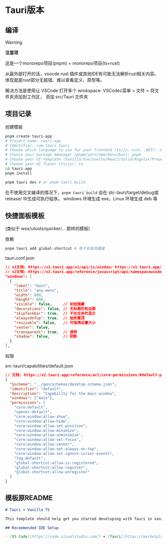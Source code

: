 # Tauri版本

## 编译

> [!WARNING]
> **注意项**

这是一个monorepo项目(pnpm) + monorepo项目(ts+rust)

从最外部打开的话，vsocde rust 插件或其他IDE有可能无法解析rust相关内容。
体现就是rust部分无报错、难以查看定义、原型等。

解决方法是使用让 VSCode 打开多个 wrokspace: VSCodec菜单 > 文件 > 将文件夹添加到工作区，
添加 src/Tauri 文件夹

## 项目记录

创建模板

```bash
pnpm create tauri-app
# Project name: tauri-app
# Identifier: com.tauri.tauri
# Choose which language to use for your frontend (ts/js、rust、.NET): ts/js
# Choose your package mmanager (pnpm/yarn/npm/deno/bun): pnpm
# Choose your UI template (Vanilla/Vue/Svelte/React/Solid/Angular/Preact): Vanilla
# Choose your UI flavor (ts/js): ts
cd tauri-app
pnpm install

pnpm tauri dev # or pnpm tauri build
```

在不使用交叉编译的情况下，`pnpm tauri build` 会在 stc-tauri/target/debug或release/ 中生成可执行程序。
windows 环境生成 exe，Linux 环境生成 deb 等

## 快捷面板模板

(类似于 wox/utools/quicker/... 那样的模板)

依赖

```bash
pnpm tauri add global-shortcut # 用于全局快捷键
```

tauri.conf.json

```json
// v1文档: https://v1.tauri.app/v1/api/js/window/ https://v1.tauri.app/v1/api/config/
// v2文档: https://v2.tauri.app/reference/javascript/api/namespacewindow/#properties-6
"windows": [
  {
    "label": "main",
    "title": "any-menu",
    "width": 800,
    "height": 600,
    "visible": false,     // 初始隐藏
    "decorations": false, // 无标题栏和边框
    "skipTaskbar": true,  // 不在任务栏显示
    "alwaysOnTop": true,  // 始终置顶
    "resizable": false,   // 可拖拽设置大小
    "center": false,
    "transparent": true,  // 透明
    "shadow": false,      // 阴影
  }
],
```

权限

src-tauri/capabilities/default.json

```json
// 文档: https://v2.tauri.app/reference/acl/core-permissions/#default-permission-8
{
  "$schema": "../gen/schemas/desktop-schema.json",
  "identifier": "default",
  "description": "Capability for the main window",
  "windows": ["main"],
  "permissions": [
    "core:default",
    "opener:default",
    "core:window:allow-show",
    "core:window:allow-hide",
    "core:window:allow-set-position",
    "core:window:allow-minimize",
    "core:window:allow-unminimize",
    "core:window:allow-set-focus",
    "core:window:allow-center",
    "core:window:allow-set-always-on-top",
    "core:window:allow-set-ignore-cursor-events",
    "log:default",
    "global-shortcut:allow-is-registered",
    "global-shortcut:allow-register",
    "global-shortcut:allow-unregister"
  ]
}
```

## 模板原README

```md
# Tauri + Vanilla TS

This template should help get you started developing with Tauri in vanilla HTML, CSS and Typescript.

## Recommended IDE Setup

- [VS Code](https://code.visualstudio.com/) + [Tauri](https://marketplace.visualstudio.com/items?itemName=tauri-apps.tauri-vscode) + [rust-analyzer](https://marketplace.visualstudio.com/items?itemName=rust-lang.rust-analyzer)
```
